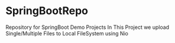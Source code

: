 # SpringBootRepo
Repository for SpringBoot Demo Projects
In This Project we upload Single/Multiple Files to Local FileSystem using Nio
